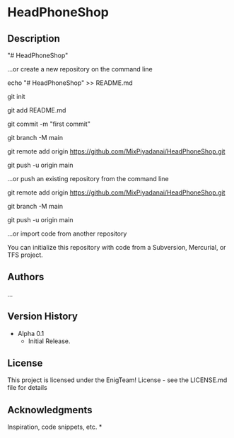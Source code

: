 

# HeadPhoneShop

## Description

"# HeadPhoneShop" 

…or create a new repository on the command line

echo "# HeadPhoneShop" >> README.md

git init

git add README.md

git commit -m "first commit"

git branch -M main

git remote add origin https://github.com/MixPiyadanai/HeadPhoneShop.git

git push -u origin main

…or push an existing repository from the command line

git remote add origin https://github.com/MixPiyadanai/HeadPhoneShop.git

git branch -M main

git push -u origin main

…or import code from another repository

You can initialize this repository with code from a Subversion, Mercurial, or TFS project.


## Authors

...

## Version History

* Alpha 0.1
    * Initial Release.

## License

This project is licensed under the EnigTeam! License - see the LICENSE.md file for details

## Acknowledgments

Inspiration, code snippets, etc.
* 
